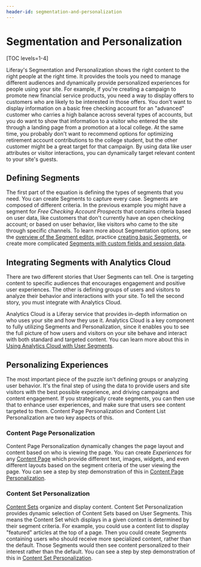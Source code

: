 ```yaml
---
header-id: segmentation-and-personalization
---
```


# Segmentation and Personalization

[TOC levels=1-4]

Liferay's Segmentation and Personalization shows the right content to the 
right people at the right time. It provides the tools you need to manage 
different audiences and dynamically provide personalized experiences for people 
using your site. For example, if you're creating a campaign to promote new 
financial service products, you need a way to display offers to customers who 
are likely to be interested in those offers. You don't want to display 
information on a basic free checking account for an "advanced" customer who 
carries a high balance across several types of accounts, but you do want to 
show that information to a visitor who entered the site through a landing page 
from a promotion at a local college. At the same time, you probably don't 
want to recommend options for optimizing retirement account contributions to 
the college student, but the other customer might be a great target for that 
campaign. By using data like user attributes or visitor interactions, you can
dynamically target relevant content to your site's guests.

## Defining Segments

The first part of the equation is defining the types of segments that you need. 
You can create Segments to capture every case. Segments are composed of
different criteria. In the previous example you might have a segment for *Free
Checking Account Prospects* that contains criteria based on user data, like
customers that don't currently have an open checking account; or based on user
behavior, like visitors who came to the site through specific channels. To learn
more about Segmentation options, see the 
[overview of the Segment editor](/docs/7-2/user/-/knowledge_base/u/the-segment-editor), practice
[creating basic Segments](/docs/7-2/user/-/knowledge_base/u/creating-user-segments),
or create more complicated 
[Segments with custom fields and session data](/docs/7-2/user/-/knowledge_base/u/creating-segments-with-custom-fields-and-session-data).

## Integrating Segments with Analytics Cloud

There are two different stories that User Segments can tell. One is targeting
content to specific audiences that encourages engagement and positive user
experiences. The other is defining groups of users and visitors to analyze their
behavior and interactions with your site. To tell the second story, you must
integrate with Analytics Cloud.

Analytics Cloud is a Liferay service that provides in-depth information on who
uses your site and how they use it. Analytics Cloud is a key component to fully
utilizing Segments and Personalization, since it enables you to see the full
picture of how users and visitors on your site behave and interact with
both standard and targeted content. You can learn more about this in 
[Using Analytics Cloud with User Segments](https://help.liferay.com/hc/en-us/articles/360029041751-Using-Analytics-Cloud-With-User-Segments).

## Personalizing Experiences

The most important piece of the puzzle isn't defining groups or analyzing user 
behavior. It's the final step of using the data to provide users and site 
visitors with the best possible experience, and driving campaigns and content 
engagement. If you strategically create segments, you can then use that to 
enhance user experiences, and make sure that users see content targeted to them.
Content Page Personalization and Content List Personalization are two key
aspects of this.

### Content Page Personalization

Content Page Personalization dynamically changes the page layout and 
content based on who is viewing the page. You can create *Experiences* for any 
[Content Page](/docs/7-2/user/-/knowledge_base/u/creating-content-pages) which
provide different text, images, widgets,  and even different layouts based on
the segment criteria of the user viewing  the page. You can see a step by step
demonstration of this in
[Content Page Personalization](/docs/7-2/user/-/knowledge_base/u/content-page-personalization).

### Content Set Personalization

[Content Sets](/docs/7-2/user/-/knowledge_base/u/content-sets) organize and
display content. Content Set Personalization provides dynamic selection of
Content Sets based on User Segments. This means the Content Set which displays
in a given context is determined by their segment criteria. For example, you
could use a content list to display "featured" articles at the top of a page.
Then you could create Segments containing users who should receive more
specialized content, rather than the default. Those Segments would then see
content personalized to their interest rather than the default. You can see  a
step by step demonstration of this in
[Content Set Personalization](/docs/7-2/user/-/knowledge_base/u/content-set-personalization).
